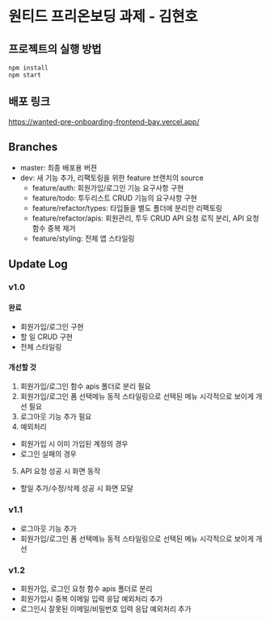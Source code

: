 # 원티드 프리온보딩 과제 - 김현호

## 프로젝트의 실행 방법

```
npm install
npm start
```

## 배포 링크

https://wanted-pre-onboarding-frontend-bay.vercel.app/

## Branches

- master: 최종 배포용 버젼
- dev: 새 기능 추가, 리팩토링을 위한 feature 브랜치의 source
  - feature/auth: 회원가입/로그인 기능 요구사항 구현
  - feature/todo: 투두리스트 CRUD 기능의 요구사항 구현
  - feature/refactor/types: 타입들을 별도 폴더에 분리한 리팩토링
  - feature/refactor/apis: 회원관리, 투두 CRUD API 요청 로직 분리, API 요청 함수 중복 제거
  - feature/styling: 전체 앱 스타일링

## Update Log

### v1.0

#### 완료
- 회원가입/로그인 구현
- 할 일 CRUD 구현
- 전체 스타일링

#### 개선할 것
1. 회원가입/로그인 함수 apis 폴더로 분리 필요
2. 회원가입/로그인 폼 선택메뉴 동적 스타일링으로 선택된 메뉴 시각적으로 보이게 개선 필요
3. 로그아웃 기능 추가 필요
4. 예외처리
  - 회원가입 시 이미 가입된 계정의 경우
  - 로그인 실패의 경우
5. API 요청 성공 시 화면 동작
  - 할일 추가/수정/삭제 성공 시 화면 모달

### v1.1
- 로그아웃 기능 추가
- 회원가입/로그인 폼 선택메뉴 동적 스타일링으로 선택된 메뉴 시각적으로 보이게 개선

### v1.2
- 회원가입, 로그인 요청 함수 apis 폴더로 분리
- 회원가입시 중복 이메일 입력 응답 예외처리 추가
- 로그인시 잘못된 이메일/비밀번호 입력 응답 예외처리 추가
